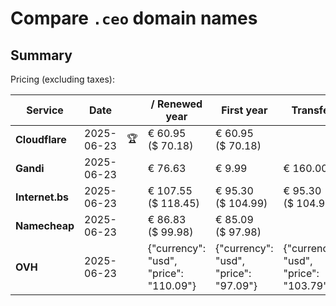 # Compare `.ceo` domain names

## Summary

Pricing (excluding taxes):

| Service | Date |  | / Renewed year | First year | Transfer | Restoration |
|--|--|--|--|--|--|--|
| **Cloudflare** | 2025-06-23 | 🏆 | € 60.95<br>($ 70.18) | € 60.95<br>($ 70.18) |  |  |
| **Gandi** | 2025-06-23 |  | € 76.63 | € 9.99 | € 160.00 | € 55.56 |
| **Internet.bs** | 2025-06-23 |  | € 107.55<br>($ 118.45) | € 95.30<br>($ 104.99) | € 95.30<br>($ 104.99) | € 207.39<br>($ 228.49) |
| **Namecheap** | 2025-06-23 |  | € 86.83<br>($ 99.98) | € 85.09<br>($ 97.98) |  |  |
| **OVH** | 2025-06-23 |  | {"currency": "usd", "price": "110.09"} | {"currency": "usd", "price": "97.09"} | {"currency": "usd", "price": "103.79"} |  |

